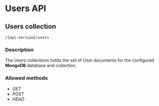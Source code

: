 
# Users API

## Users collection

```
/{api-version}/users

```

### Description

The _Users_ collections holds the set of _User_ documents for the configured **MongoDB** database and collection. 


### Allowed methods

- _GET_
- _POST_
- _HEAD_
